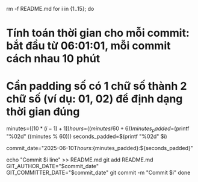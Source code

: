 rm -f README.md
for i in {1..15}; do
  # Tính toán thời gian cho mỗi commit: bắt đầu từ 06:01:01, mỗi commit cách nhau 10 phút
  # Cần padding số có 1 chữ số thành 2 chữ số (ví dụ: 01, 02) để định dạng thời gian đúng
  minutes=$((10 * (i - 1) + 1))
  hours=$(($minutes / 60 + 6))
  minutes_padded=$(printf "%02d" $(($minutes % 60)))
  seconds_padded=$(printf "%02d" $i)

  commit_date="2025-06-10T${hours}:${minutes_padded}:${seconds_padded}"

  echo "Commit $i line" >> README.md
  git add README.md
  GIT_AUTHOR_DATE="$commit_date" GIT_COMMITTER_DATE="$commit_date" git commit -m "Commit $i"
done
